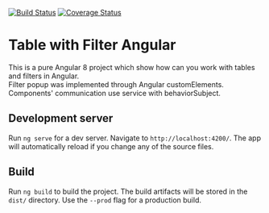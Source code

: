 [![Build Status](https://travis-ci.org/KarimovDev/table-filter-angular.svg?branch=master)](https://travis-ci.org/KarimovDev/table-filter-angular)
[![Coverage Status](https://coveralls.io/repos/github/KarimovDev/table-filter-angular/badge.svg?branch=master)](https://coveralls.io/github/KarimovDev/table-filter-angular?branch=master)
# Table with Filter Angular

This is a pure Angular 8 project which show how can you work with tables and filters in Angular.\
Filter popup was implemented through Angular customElements.\
Components' communication use service with behaviorSubject.

## Development server

Run `ng serve` for a dev server. Navigate to `http://localhost:4200/`. The app will automatically reload if you change any of the source files.

## Build

Run `ng build` to build the project. The build artifacts will be stored in the `dist/` directory. Use the `--prod` flag for a production build.

